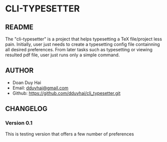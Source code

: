 # CLI-TYPESETTER

## README

The "cli-typesetter" is a project that helps typesetting a TeX file/project less pain.
Initially, user just needs to create a typesetting config file containning all desired preferences.
From later tasks such as typesetting or viewing resulted pdf file, user just runs only a simple
command.

## AUTHOR

* Doan Duy Hai
* Email: dduyhai@gmail.com
* Github: https://github.com/dduyhai/cli_typesetter.git

## CHANGELOG
  
### Version 0.1

This is testing version that offers a few number of preferences
